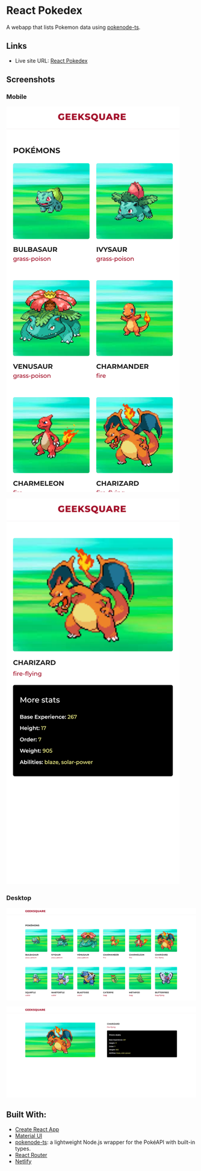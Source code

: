 # React Pokedex

A webapp that lists Pokemon data using [pokenode-ts](https://pokenode-ts-docs-gabb-c.vercel.app/).

## Links

- Live site URL: [React Pokedex](https://miguelo0098-react-pokedex.netlify.app/)

## Screenshots

### Mobile

![list mobile screenshot](./docs/screenshots/list-mobile.png)

![details mobile screenshot](./docs/screenshots/details-mobile.png)

### Desktop

![list desktop screenshot](./docs/screenshots/list-desktop.png)

![details desktop screenshot](./docs/screenshots/details-desktop.png)

## Built With:

- [Create React App](https://github.com/facebook/create-react-app)
- [Material UI](https://mui.com)
- [pokenode-ts](https://pokenode-ts-docs-gabb-c.vercel.app/): a lightweight Node.js wrapper for the PokéAPI with built-in types.
- [React Router](https://reactrouter.com)
- [Netlify](https://netlify.com)
